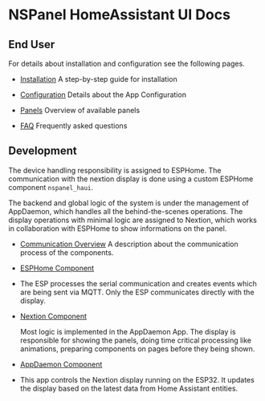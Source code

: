 # NSPanel HomeAssistant UI Docs

## End User

For details about installation and configuration see the following pages.

- [Installation](Install.md)
  A step-by-step guide for installation

- [Configuration](Config.md)
  Details about the App Configuration

- [Panels](panels/README.md)
  Overview of available panels

- [FAQ](panels/FAQ.md)
  Frequently asked questions

## Development

The device handling responsibility is assigned to ESPHome. The communication with the nextion display is done using a custom ESPHome component `nspanel_haui`.

The backend and global logic of the system is under the management of AppDaemon, which handles all the behind-the-scenes operations.
The display operations with minimal logic are assigned to Nextion, which works in collaboration with ESPHome to show informations on the panel.

- [Communication Overview](Communication.md)
  A description about the communication process of the components.

- [ESPHome Component](ESPHome.md)
-
  The ESP processes the serial communication and creates events which are being sent via MQTT.
  Only the ESP communicates directly with the display.

- [Nextion Component](Nextion.md)

  Most logic is implemented in the AppDaemon App. The display is responsible for showing the panels, doing time critical processing like animations, preparing components on pages before they being shown.

- [AppDaemon Component](AppDaemon.md)
-
  This app controls the Nextion display running on the ESP32. It updates the display based on the latest data from Home Assistant entities.
